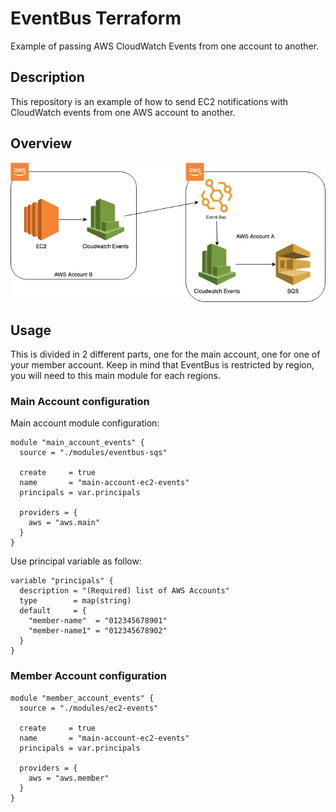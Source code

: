 # EventBus Terraform

Example of passing AWS CloudWatch Events from one account to another.

## Description

This repository is an example of how to send EC2 notifications with CloudWatch events from one AWS account to another.

## Overview

![Image](EventBus.png?raw=true)

## Usage

This is divided in 2 different parts, one for the main account, one for one of your member account. Keep in mind that EventBus is restricted by region, you will need to this main module for each regions.

### Main Account configuration

Main account module configuration:

```hcl
module "main_account_events" {
  source = "./modules/eventbus-sqs"

  create     = true
  name       = "main-account-ec2-events"
  principals = var.principals

  providers = {
    aws = "aws.main"
  }
}
```

Use principal variable as follow:

```
variable "principals" {
  description = "(Required) list of AWS Accounts"
  type        = map(string)
  default     = {
    "member-name"  = "012345678901"
    "member-name1" = "012345678902"
  }
}
```

### Member Account configuration

```hcl
module "member_account_events" {
  source = "./modules/ec2-events"

  create     = true
  name       = "main-account-ec2-events"
  principals = var.principals

  providers = {
    aws = "aws.member"
  }
}
```
